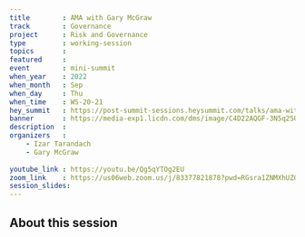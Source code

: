 ```yaml
---
title        : AMA with Gary McGraw
track        : Governance
project      : Risk and Governance
type         : working-session
topics       : 
featured     :
event        : mini-summit
when_year    : 2022
when_month   : Sep
when_day     : Thu
when_time    : WS-20-21
hey_summit   : https://post-summit-sessions.heysummit.com/talks/ama-with-xyz/
banner       : https://media-exp1.licdn.com/dms/image/C4D22AQGF-3N5q2SO1g/feedshare-shrink_2048_1536/0/1661986430405?e=1665619200&v=beta&t=0ITfygbZfHLlu_vwiEExm5gToSAYnD9dSswHmz3qhZE
description  :
organizers   :
    - Izar Tarandach
    - Gary McGraw
    
youtube_link : https://youtu.be/Qg5qYTOg2EU
zoom_link    : https://us06web.zoom.us/j/83377821878?pwd=RGsra1ZNMXhUZGVPZUNsY2llRUdNQT09
session_slides:
---
```




## About this session
